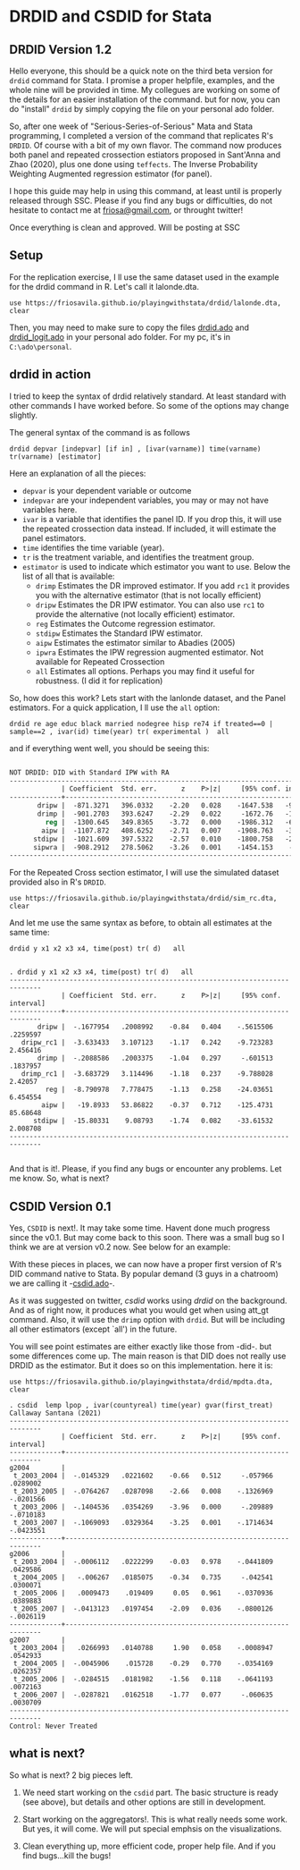 # DRDID and CSDID for Stata

## DRDID Version 1.2

Hello everyone, this should be a quick note on the third beta version for `drdid` command for Stata. I promise a proper helpfile, examples, and the whole nine will be provided in time. My collegues are working on some of the details for an easier installation of the command. but for now, you can do "install" `drdid` by simply copying the file on your personal ado folder.

So, after one week of "Serious-Series-of-Serious" Mata and Stata programming, I completed a version of the command that replicates R's `DRDID`. Of course with a bit of my own flavor. The command now produces both panel and repeated crossection estiators proposed in Sant'Anna and Zhao (2020), plus one done using `teffects`. The Inverse Probability Weighting Augmented regression estimator (for panel). 

I hope this guide may help in using this command, at least until is properly released through SSC. Please if you find any bugs or difficulties, do not hesitate to contact me at friosa@gmail.com, or throught twitter!

Once everything is clean and approved. Will be posting at SSC

## Setup

For the replication exercise, I ll use the same dataset used in the example for the drdid command in R. Let's call it lalonde.dta. 

    use https://friosavila.github.io/playingwithstata/drdid/lalonde.dta, clear

Then, you may need to make sure to copy the files [drdid.ado](https://friosavila.github.io/playingwithstata/drdid/drdid.ado) and [drdid_logit.ado](https://friosavila.github.io/playingwithstata/drdid/drdid_logit.ado) in your personal ado folder. For my pc, it's in `C:\ado\personal`.

## drdid in action

I tried to keep the syntax of drdid relatively standard. At least standard with other commands I have worked before. So some of the options may change slightly.

The general syntax of the command is as follows

```{stata}
drdid depvar [indepvar] [if in] , [ivar(varname)] time(varname) tr(varname) [estimator]
```

Here an explanation of all the pieces:

- `depvar` is your dependent variable or outcome
- `indepvar` are your independent variables, you may or may not have variables here.
- `ivar` is a variable that identifies the panel ID. If you drop this, it will use the repeated crossection data instead. If included, it will estimate the panel estimators.
- `time` identifies the time variable (year). 
- `tr` is the treatment variable, and identifies the treatment group.
- `estimator` is used to indicate which estimator you want to use. Below the list of all that is available:
  - `drimp` Estimates the DR improved estimator. If you add `rc1` it provides you with the alternative estimator (that is not locally efficient)
  - `dripw` Estimates the DR IPW estimator. You can also use `rc1` to provide the alternative (not locally efficient) estimator.
  - `reg` Estimates the Outcome regression estimator. 
  - `stdipw` Estimates the Standard IPW estimator.
  - `aipw` Estimates the estimator similar to Abadies (2005)
  - `ipwra` Estimates the IPW regression augmented estimator. Not available for Repeated Crossection
  - `all` Estimates all options. Perhaps you may find it useful for robustness. (I did it for replication)

So, how does this work? Lets start with the lanlonde dataset, and the Panel estimators. For a quick application, I ll use the `all` option:

```
drdid re age educ black married nodegree hisp re74 if treated==0 | sample==2 , ivar(id) time(year) tr( experimental )  all 
```

and if everything went well, you should be seeing this:

```stata

NOT DRDID: DID with Standard IPW with RA
------------------------------------------------------------------------------
             | Coefficient  Std. err.      z    P>|z|     [95% conf. interval]
-------------+----------------------------------------------------------------
       dripw |  -871.3271   396.0332    -2.20   0.028    -1647.538   -95.11643
       drimp |  -901.2703   393.6247    -2.29   0.022     -1672.76   -129.7802
         reg |  -1300.645   349.8365    -3.72   0.000    -1986.312   -614.9776
        aipw |  -1107.872   408.6252    -2.71   0.007    -1908.763   -306.9814
      stdipw |  -1021.609   397.5322    -2.57   0.010    -1800.758   -242.4607
      sipwra |  -908.2912   278.5062    -3.26   0.001    -1454.153    -362.429
------------------------------------------------------------------------------
```

For the Repeated Cross section estimator, I will use the simulated dataset provided also in R's `DRDID`.

```
use https://friosavila.github.io/playingwithstata/drdid/sim_rc.dta, clear
```

And let me use the same syntax as before, to obtain all estimates at the same time:

```
drdid y x1 x2 x3 x4, time(post) tr( d)   all 


. drdid y x1 x2 x3 x4, time(post) tr( d)   all 
------------------------------------------------------------------------------
             | Coefficient  Std. err.      z    P>|z|     [95% conf. interval]
-------------+----------------------------------------------------------------
       dripw |  -.1677954   .2008992    -0.84   0.404    -.5615506    .2259597
   dripw_rc1 |  -3.633433   3.107123    -1.17   0.242    -9.723283    2.456416
       drimp |  -.2088586   .2003375    -1.04   0.297     -.601513    .1837957
   drimp_rc1 |  -3.683729   3.114496    -1.18   0.237    -9.788028     2.42057
         reg |  -8.790978   7.778475    -1.13   0.258    -24.03651    6.454554
        aipw |   -19.8933   53.86822    -0.37   0.712    -125.4731    85.68648
      stdipw |  -15.80331    9.08793    -1.74   0.082    -33.61532    2.008708
------------------------------------------------------------------------------


```

And that is it!. Please, if you find any bugs or encounter any problems. Let me know. So, what is next?

## CSDID Version 0.1

Yes, `CSDID` is next!. It may take some time. Havent done much progress since the v0.1. But may come back to this soon. There was a small bug so I think we are at version v0.2 now. See below for an example:

With these pieces in places, we can now have a proper first version of R's DID command native to Stata.
By popular demand (3 guys in a chatroom) we are calling it -[csdid.ado](https://friosavila.github.io/playingwithstata/drdid/csdid.ado)-.

As it was suggested on twitter, *csdid* works using *drdid* on the background. And as of right now, it produces what you would get when using att_gt command. Also, it will use  the `drimp` option with `drdid`. But will be including all other estimators (except `all') in the future.

You will see point estimates are either exactly like those from -did-. but some differences come up. The main reason is that DID does not really use DRDID as the estimator. But it does so on this implementation. here it is:

```
use https://friosavila.github.io/playingwithstata/drdid/mpdta.dta, clear

. csdid  lemp lpop , ivar(countyreal) time(year) gvar(first_treat)
Callaway Santana (2021)
------------------------------------------------------------------------------
             | Coefficient  Std. err.      z    P>|z|     [95% conf. interval]
-------------+----------------------------------------------------------------
g2004        |
 t_2003_2004 |  -.0145329   .0221602    -0.66   0.512     -.057966    .0289002
 t_2003_2005 |  -.0764267   .0287098    -2.66   0.008    -.1326969   -.0201566
 t_2003_2006 |  -.1404536   .0354269    -3.96   0.000     -.209889   -.0710183
 t_2003_2007 |  -.1069093   .0329364    -3.25   0.001    -.1714634   -.0423551
-------------+----------------------------------------------------------------
g2006        |
 t_2003_2004 |  -.0006112   .0222299    -0.03   0.978    -.0441809    .0429586
 t_2004_2005 |   -.006267   .0185075    -0.34   0.735     -.042541    .0300071
 t_2005_2006 |   .0009473    .019409     0.05   0.961    -.0370936    .0389883
 t_2005_2007 |  -.0413123   .0197454    -2.09   0.036    -.0800126   -.0026119
-------------+----------------------------------------------------------------
g2007        |
 t_2003_2004 |   .0266993   .0140788     1.90   0.058    -.0008947    .0542933
 t_2004_2005 |  -.0045906    .015728    -0.29   0.770    -.0354169    .0262357
 t_2005_2006 |  -.0284515   .0181982    -1.56   0.118    -.0641193    .0072163
 t_2006_2007 |  -.0287821   .0162518    -1.77   0.077     -.060635    .0030709
------------------------------------------------------------------------------
Control: Never Treated

```

## what is next?

So what is next? 2 big pieces left. 

1. We need start working on the `csdid` part. The basic structure is ready (see above), but details and other options are still in development.
   
2. Start working on the aggregators!. This is what really needs some work. But yes, it will come. We will put special emphsis on the visualizations.

3. Clean everything up, more efficient code, proper help file. And if you find bugs...kill the bugs!

